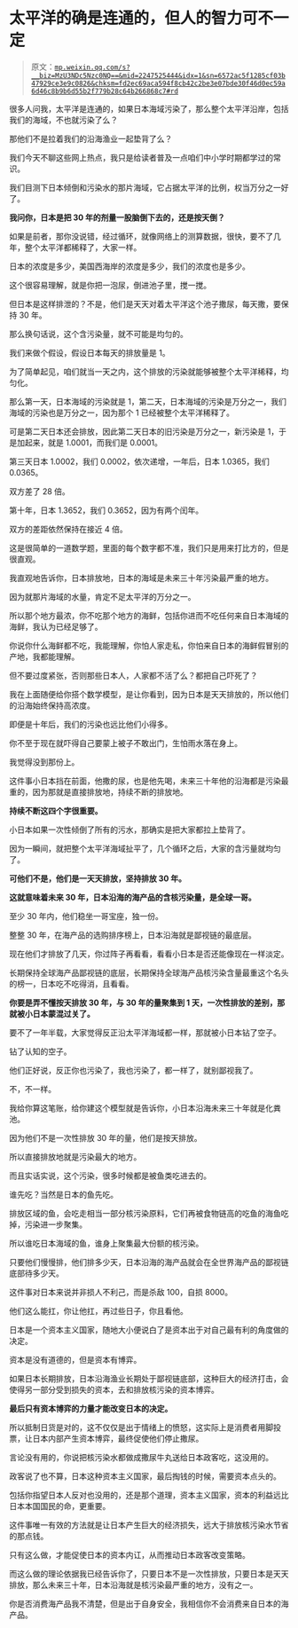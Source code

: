 # 太平洋的确是连通的，但人的智力可不一定

> 原文：[`mp.weixin.qq.com/s?__biz=MzU3NDc5Nzc0NQ==&mid=2247525444&idx=1&sn=6572ac5f1285cf03b47929ce3e9c0826&chksm=fd2ec69aca594f8cb42c2be3e07bde30f46d0ec59a6d46c8b9b6d55b2f779b28c64b266868c7#rd`](http://mp.weixin.qq.com/s?__biz=MzU3NDc5Nzc0NQ==&mid=2247525444&idx=1&sn=6572ac5f1285cf03b47929ce3e9c0826&chksm=fd2ec69aca594f8cb42c2be3e07bde30f46d0ec59a6d46c8b9b6d55b2f779b28c64b266868c7#rd)

很多人问我，太平洋是连通的，如果日本海域污染了，那么整个太平洋沿岸，包括我们的海域，不也就污染了么？

那他们不是拉着我们的沿海渔业一起垫背了么？

我们今天不聊这些网上热点，我只是给读者普及一点咱们中小学时期都学过的常识。

我们目测下日本倾倒和污染水的那片海域，它占据太平洋的比例，权当万分之一好了。 

**我问你，日本是把 30 年的剂量一股脑倒下去的，还是按天倒？**  

如果是前者，那你没说错，经过循环，就像网络上的测算数据，很快，要不了几年，整个太平洋都稀释了，大家一样。 

日本的浓度是多少，美国西海岸的浓度是多少，我们的浓度也是多少。 

这个很容易理解，就是你把一泡尿，倒进池子里，搅一搅。 

但日本是这样排泄的？不是，他们是天天对着太平洋这个池子撒尿，每天撒，要保持 30 年。 

那么换句话说，这个含污染量，就不可能是均匀的。 

我们来做个假设，假设日本每天的排放量是 1。

为了简单起见，咱们就当一天之内，这个排放的污染就能够被整个太平洋稀释，均匀化。 

那么第一天，日本海域的污染就是 1，第二天，日本海域的污染是万分之一，我们海域的污染也是万分之一，因为那个 1 已经被整个太平洋稀释了。 

可是第二天日本还会排放，因此第二天日本的旧污染是万分之一，新污染是 1，于是加起来，就是 1.0001，而我们是 0.0001。 

第三天日本 1.0002，我们 0.0002，依次递增，一年后，日本 1.0365，我们 0.0365。 

双方差了 28 倍。 

第十年，日本 1.3652，我们 0.3652，因为有两个闰年。 

双方的差距依然保持在接近 4 倍。 

这是很简单的一道数学题，里面的每个数字都不准，我们只是用来打比方的，但是很直观。 

我直观地告诉你，日本排放地，日本的海域是未来三十年污染最严重的地方。 

因为就那片海域的水量，肯定不足太平洋的万分之一。 

所以那个地方最浓，你不吃那个地方的海鲜，包括你进而不吃任何来自日本海域的海鲜，我认为已经足够了。 

你说你什么海鲜都不吃，我能理解，你怕人家走私，你怕来自日本的海鲜假冒别的产地，我都能理解。

但不要过度紧张，否则那些日本人，人家都不活了么？都把自己吓死了？

我在上面随便给你搭个数学模型，是让你看到，因为日本是天天排放的，所以他们的沿海始终保持高浓度。 

即便是十年后，我们的污染也远比他们小得多。 

你不至于现在就吓得自己要蒙上被子不敢出门，生怕雨水落在身上。

我觉得没到那份上。

这件事小日本挡在前面，他撒的尿，也是他先喝，未来三十年他的沿海都是污染最重的，因为那就是直接排放地，持续不断的排放地。

**持续不断这四个字很重要。** 

小日本如果一次性倾倒了所有的污水，那确实是把大家都拉上垫背了。

因为一瞬间，就把整个太平洋海域扯平了，几个循环之后，大家的含污量就均匀了。 

**可他们不是，他们是一天天排放，坚持排放 30 年。**

**这就意味着未来 30 年，日本沿海的海产品的含核污染量，是全球一哥。**  

至少 30 年内，他们稳坐一哥宝座，独一份。 

整整 30 年，在海产品的选购排序榜上，日本沿海就是鄙视链的最底层。 

现在他们才排放了几天，你过阵子再看看，看看小日本是否还能像现在一样淡定。

长期保持全球海产品鄙视链的底层，长期保持全球海产品核污染含量最重这个名头的榜一，日本吃不吃得消，且看看。 

**你要是弄不懂按天排放 30 年，与 30 年的量聚集到 1 天，一次性排放的差别，那就被小日本蒙混过关了。** 

要不了一年半载，大家觉得反正沿太平洋海域都一样，那就被小日本钻了空子。 

钻了认知的空子。

他们正好说，反正你也污染了，我也污染了，都一样了，就别鄙视我了。 

不，不一样。

我给你算这笔账，给你建这个模型就是告诉你，小日本沿海未来三十年就是化粪池。 

因为他们不是一次性排放 30 年的量，他们是按天排放。 

所以直接排放地就是污染最大的地方。 

而且实话实说，这个污染，很多时候都是被鱼类吃进去的。 

谁先吃？当然是日本的鱼先吃。

排放区域的鱼，会吃走相当一部分核污染原料，它们再被食物链高的吃鱼的海鱼吃掉，污染进一步聚集。

所以谁吃日本海域的鱼，谁身上聚集最大份额的核污染。

只要他们慢慢排，他们排多少天，日本沿海的海产品就会在全世界海产品的鄙视链底部待多少天。

这件事对日本来说并非损人不利己，而是杀敌 100，自损 8000。

他们这么能扛，你让他扛，再过些日子，你且看他。

日本是一个资本主义国家，随地大小便说白了是资本出于对自己最有利的角度做的决定。

资本是没有道德的，但是资本有博弈。

如果日本长期排放，日本沿海渔业长期处于鄙视链底部，这种巨大的经济打击，会使得另一部分受到损失的资本，去和排放核污染的资本博弈。

**最后只有资本博弈的力量才能改变日本的决定。** 

所以抵制日货是对的，这不仅仅是出于情绪上的愤怒，这实际上是消费者用脚投票，让日本内部产生资本博弈，最终促使他们停止撒尿。

言论没有用的，你说把核污染水都做成撒尿牛丸送给日本政客吃，这没用的。

政客说了也不算，日本这种资本主义国家，最后掏钱的时候，需要资本点头的。

包括你指望日本人反对也没用的，还是那个道理，资本主义国家，资本的利益远比日本本国国民的命，更重要。

这件事唯一有效的方法就是让日本产生巨大的经济损失，远大于排放核污染水节省的那点钱。

只有这么做，才能促使日本的资本内讧，从而推动日本政客改变策略。

而这么做的理论依据我已经告诉你了，只要日本不是一次性排放，只要日本是天天排放，那么未来三十年，日本沿海就是核污染最严重的地方，没有之一。

你是否消费海产品我不清楚，但是出于自身安全，我相信你不会消费来自日本的海产品。